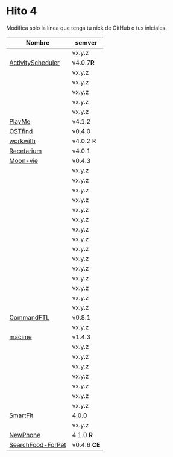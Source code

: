 # Hito 4

Modifica sólo la línea que tenga tu nick de GitHub o tus iniciales.

|                                                       Nombre | semver |
|--------------------------------------------------------------|--------|
|                                   <!-- Enlace de A M A M --> | vx.y.z |
|                      [ActivityScheduler](https://github.com/khawla-k-banydomi/schedulerapi) | v4.0.7**R** |
|                                   <!-- Enlace de B A F H --> | vx.y.z |
|                            <!-- Enlace de hamadabouhcida --> | vx.y.z |
|                                   <!-- Enlace de 4yacine --> | vx.y.z |
|                                 <!-- Enlace de kevincamp --> | vx.y.z |
|                                <!-- Enlace de mcarmona99 --> | vx.y.z |
|                [PlayMe](https://github.com/Jumacasni/PlayMe) | v4.1.2 |
|                               [OSTfind](https://github.com/jlgallego99/OSTfind) | v0.4.0 |
|                                    [workwith](https://github.com/migueg/CC-Proyecto-21-22)| v4.0.2 R |
|                 [Recetarium](https://github.com/jcgq/MII_CC_UGR) | v4.0.1 |
|             [Moon-vie](https://github.com/LCinder/Moon-vie)  | v0.4.3 |
|                                       <!-- Enlace de I Z --> | vx.y.z |
|                                       <!-- Enlace de J M --> | vx.y.z |
|                                   <!-- Enlace de K M E S --> | vx.y.z |
|                                       <!-- Enlace de K Z --> | vx.y.z |
|                                   <!-- Enlace de vntr_cc --> | vx.y.z |
|                              <!-- Enlace de DomingoLopez --> | vx.y.z |
|                               <!-- Enlace de MenaBarrera --> | vx.y.z |
|                                    <!-- Enlace de e89835 --> | vx.y.z |
|                                   <!-- Enlace de Mil4n0r --> | vx.y.z |
|                                     <!-- Enlace de N M D --> | vx.y.z |
|                                       <!-- Enlace de N N --> | vx.y.z |
|                                     <!-- Enlace de O T M --> | vx.y.z |
|                                     <!-- Enlace de O A A --> | vx.y.z |
|                                   <!-- Enlace de P S S L --> | vx.y.z |
|                                   <!-- Enlace de Samius1 --> | vx.y.z |
|          [CommandFTL](https://github.com/Anglepi/CommandFTL) | v0.8.1 |
|                                <!-- Enlace de opolovynka --> | vx.y.z |
|              [macime](https://github.com/soyjorgeprg/macime) | v1.4.3 |
|                                    <!-- Enlace de jscoba --> | vx.y.z |
|                                  <!-- Enlace de Josalmer --> | vx.y.z |
|                                    <!-- Enlace de ajalba --> | vx.y.z |
|                                <!-- Enlace de Koltharius --> | vx.y.z |
|                                     <!-- Enlace de S M C --> | vx.y.z |
|                                   <!-- Enlace de saxtonv --> | vx.y.z |
|                                   <!-- Enlace de Nastard --> | vx.y.z |
|       [SmartFit](https://github.com/marcos-toranzo/SmartFit) |  4.0.0 |
|                            <!-- Enlace de carlostorralba --> | vx.y.z |
|              [NewPhone](https://github.com/vtt0001/NewPhone) | 4.1.0 **R**|
| [SearchFood-ForPet](https://github.com/ccvaillant1992/SearchFood-ForPet)| v0.4.6 **CE** |
